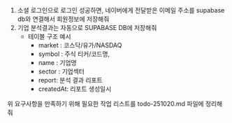 1. 소셜 로그인으로 로그인 성공하면, 네이버에게 전달받은 이메일 주소를 supabase db와 연결해서 회원정보에 저장해줘
2. 기업 분석결과는 자동으로 SUPABASE DB에 저장해줘
    - 테이블 구조 예시
        - market : 코스닥/유가/NASDAQ
        - symbol : 주식 티커/코드명,
        - name : 기업명
        - sector : 기업섹터
        - report: 분석 결과 리포트
        - createdAt: 리포트 생성일시
        
위 요구사항을 만족하기 위해 필요한 작업 리스트를 todo-251020.md 파일에 정리해줘